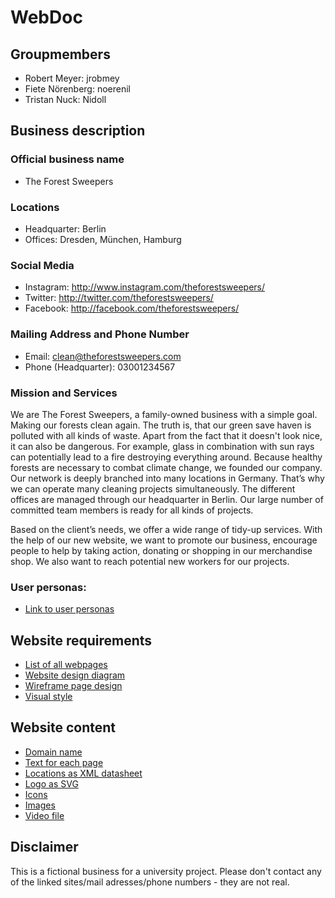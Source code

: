 # WebDoc

## Groupmembers
- Robert Meyer: jrobmey
- Fiete Nörenberg: noerenil
- Tristan Nuck: Nidoll

## Business description
### Official business name
- The Forest Sweepers

### Locations
- Headquarter: Berlin
- Offices: Dresden, München, Hamburg

### Social Media
- Instagram: http://www.instagram.com/theforestsweepers/
- Twitter: http://twitter.com/theforestsweepers/
- Facebook: http://facebook.com/theforestsweepers/

### Mailing Address and Phone Number
- Email: clean@theforestsweepers.com 
- Phone (Headquarter): 03001234567

### Mission and Services
We are The Forest Sweepers, a family-owned business with a simple goal. Making our forests clean again. The truth is, that our green save haven is polluted with all kinds of waste. Apart from the fact that it doesn't look nice, it can also be dangerous. For example, glass in combination with sun rays can potentially lead to a fire destroying everything around. Because healthy forests are necessary to combat climate change, we founded our company. Our network is deeply branched into many locations in Germany. That’s why we can operate many cleaning projects simultaneously. The different offices are managed through our headquarter in Berlin. Our large number of committed team members is ready for all kinds of projects.

Based on the client’s needs, we offer a wide range of tidy-up services. With the help of our new website, we want to promote our business, encourage people to help by taking action, donating or shopping in our merchandise shop. We also want to reach potential new workers for our projects.

### User personas:
- [Link to user personas](assignment-2a/Personas.pdf)

## Website requirements
- [List of all webpages](assignment-2a/website-content/webpages-list.html)
- [Website design diagram](assignment-2a/website-content/website-design-diagram.pdf)
- [Wireframe page design](assignment-2a/website-content/wireframe-page-design.pdf)
- [Visual style](assignment-2a/website-content/visual%20style.pdf)

## Website content
- [Domain name](assignment-2a/DomainCheck.txt)
- [Text for each page](assignment-2a/website-content/)
- [Locations as XML datasheet](assignment-2a/website-content/locations.xml)
- [Logo as SVG](assignment-2a/website-content/LogoForestSweepers.svg)
- [Icons](assignment-2a/website-content/icons)
- [Images](assignment-2a/website-content/images/)
- [Video file](assignment-2a/website-content/videos)


## Disclaimer
This is a fictional business for a university project. Please don't contact any of the linked sites/mail adresses/phone numbers - they are not real.
